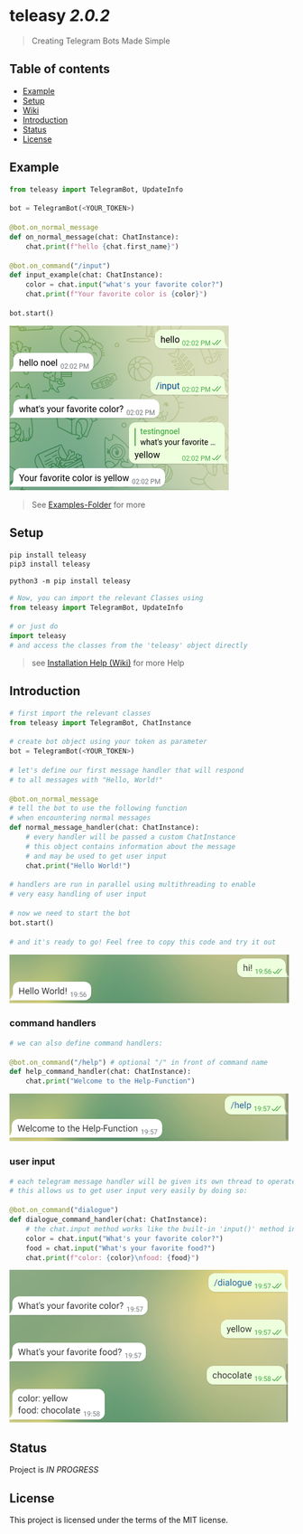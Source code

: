 # teleasy _2.0.2_
> Creating Telegram Bots Made Simple 

## Table of contents
* [Example](#example)
* [Setup](#setup)
* [Wiki](https://github.com/noel-friedrich/teleasy/wiki)
* [Introduction](#introduction)
* [Status](#status)
* [License](#license)

## Example
```python
from teleasy import TelegramBot, UpdateInfo

bot = TelegramBot(<YOUR_TOKEN>)

@bot.on_normal_message
def on_normal_message(chat: ChatInstance):
    chat.print(f"hello {chat.first_name}")

@bot.on_command("/input")
def input_example(chat: ChatInstance):
    color = chat.input("what's your favorite color?")
    chat.print(f"Your favorite color is {color}")

bot.start()
```
![Telegram-Chat](https://github.com/noel-friedrich/teleasy/blob/main/screenshots/primary-example.png?raw=true "chat")

> See [Examples-Folder](https://github.com/noel-friedrich/teleasy/tree/main/examples) for more

## Setup

```
pip install teleasy
pip3 install teleasy
```
```
python3 -m pip install teleasy
```
```python
# Now, you can import the relevant Classes using
from teleasy import TelegramBot, UpdateInfo

# or just do
import teleasy
# and access the classes from the 'teleasy' object directly
```
> see [Installation Help \(Wiki\)](https://github.com/noel-friedrich/teleasy/wiki#installation-help) for more Help

## Introduction

```python
# first import the relevant classes
from teleasy import TelegramBot, ChatInstance

# create bot object using your token as parameter
bot = TelegramBot(<YOUR_TOKEN>)

# let's define our first message handler that will respond
# to all messages with "Hello, World!"

@bot.on_normal_message
# tell the bot to use the following function
# when encountering normal messages
def normal_message_handler(chat: ChatInstance):
    # every handler will be passed a custom ChatInstance
    # this object contains information about the message
    # and may be used to get user input
    chat.print("Hello World!")
    
# handlers are run in parallel using multithreading to enable
# very easy handling of user input

# now we need to start the bot
bot.start()

# and it's ready to go! Feel free to copy this code and try it out
```
![Telegram-Chat](https://github.com/noel-friedrich/teleasy/blob/7e1d6d457c0a1bb01cfed4a17b40d4de1979abb2/screenshots/example1.PNG "chat")
### command handlers

```python
# we can also define command handlers:

@bot.on_command("/help") # optional "/" in front of command name
def help_command_handler(chat: ChatInstance):
    chat.print("Welcome to the Help-Function")
```
![Telegram-Chat](https://github.com/noel-friedrich/teleasy/blob/7e1d6d457c0a1bb01cfed4a17b40d4de1979abb2/screenshots/helpfunction.PNG "chat")
### user input

```python
# each telegram message handler will be given its own thread to operate in
# this allows us to get user input very easily by doing so:

@bot.on_command("dialogue")
def dialogue_command_handler(chat: ChatInstance):
    # the chat.input method works like the built-in 'input()' method in python
    color = chat.input("What's your favorite color?")
    food = chat.input("What's your favorite food?")
    chat.print(f"color: {color}\nfood: {food}")
```
![Telegram-Chat](https://github.com/noel-friedrich/teleasy/blob/7e1d6d457c0a1bb01cfed4a17b40d4de1979abb2/screenshots/dialogue.PNG "chat")

## Status
Project is _IN PROGRESS_

## License
This project is licensed under the terms of the MIT license.
